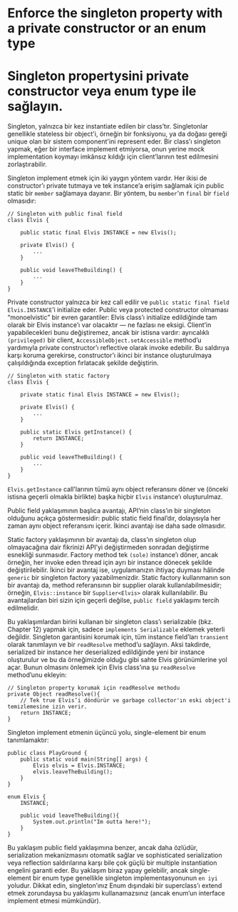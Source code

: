 # Enforce the singleton property with a private constructor or an enum type

# Singleton propertysini private constructor veya enum type ile sağlayın.

Singleton, yalnızca bir kez instantiate edilen bir class’tır. Singletonlar genellikle stateless bir object'i, örneğin
bir fonksiyonu, ya da doğası gereği unique olan bir sistem component'ini represent eder. Bir class’ı singleton yapmak,
eğer bir interface implement etmiyorsa, onun yerine mock implementation koymayı imkânsız kıldığı için client’larının
test edilmesini zorlaştırabilir.

Singleton implement etmek için iki yaygın yöntem vardır. Her ikisi de constructor’ı private tutmaya ve tek instance’a
erişim sağlamak için public static bir `member` sağlamaya dayanır. Bir yöntem, bu `member`'ın `final` bir `field`
olmasıdır:

```
// Singleton with public final field
class Elvis {
    
    public static final Elvis INSTANCE = new Elvis();

    private Elvis() {
        ...
    }

    public void leaveTheBuilding() {
        ...
    }
}
```

Private constructor yalnızca bir kez call edilir ve `public static final field Elvis.INSTANCE`’i initialize eder. Public
veya protected constructor olmaması “monoelvistic” bir evren garantiler: Elvis class’ı initialize edildiğinde tam olarak
bir Elvis instance’ı var olacaktır — ne fazlası ne eksigi. Client’in yapabilecekleri bunu değiştiremez, ancak bir
istisna vardır: ayrıcalıklı `(privileged)` bir client, `AccessibleObject.setAccessible` method’u yardımıyla private
constructor’ı reflective olarak invoke edebilir. Bu saldırıya karşı koruma gerekirse, constructor’ı ikinci bir instance
oluşturulmaya çalışıldığında exception fırlatacak şekilde değiştirin.

```
// Singleton with static factory
class Elvis {

    private static final Elvis INSTANCE = new Elvis();

    private Elvis() {
        ...
    }

    public static Elvis getInstance() {
        return INSTANCE;
    }

    public void leaveTheBuilding() {
        ...
    }
}
```

`Elvis.getInstance` call'larının tümü aynı object referansını döner ve (önceki istisna geçerli olmakla birlikte) başka
hiçbir `Elvis` instance’ı oluşturulmaz.

Public field yaklaşımının başlıca avantajı, API’nin class’ın bir singleton olduğunu açıkça göstermesidir: public static
field final’dır, dolayısıyla her zaman aynı object referansını içerir. İkinci avantajı ise daha sade olmasıdır.

Static factory yaklaşımının bir avantajı da, class’ın singleton olup olmayacağına dair fikrinizi API’yi değiştirmeden
sonradan değiştirme esnekliği sunmasıdır. Factory method tek `(sole)` instance’ı döner, ancak örneğin, her invoke eden
thread için ayrı bir instance dönecek şekilde değiştirilebilir. İkinci bir avantaj ise, uygulamanızın ihtiyaç duyması
hâlinde `generic` bir singleton factory yazabilmenizdir. Static factory kullanmanın son bir avantajı da, method
referansının bir supplier olarak kullanılabilmesidir; örneğin, `Elvis::instance` bir `Supplier<Elvis>` olarak
kullanılabilir. Bu avantajlardan biri sizin için geçerli değilse, `public field` yaklaşımı tercih edilmelidir.

Bu yaklaşımlardan birini kullanan bir singleton class’ı serializable (bkz. Chapter 12) yapmak için, sadece
`implements Serializable` eklemek yeterli değildir. Singleton garantisini korumak için, tüm instance field’ları
`transient` olarak tanımlayın ve bir `readResolve` method’u sağlayın. Aksi takdirde, serialized bir instance her
deserialized edildiğinde yeni bir instance oluşturulur ve bu da örneğimizde olduğu gibi sahte Elvis görünümlerine yol
açar. Bunun olmasını önlemek için Elvis class’ına şu `readResolve` method’unu ekleyin:

```
// Singleton property korumak için readResolve methodu
private Object readResolve(){
    // Tek true Elvis’i döndürür ve garbage collector'ın eski object'i temizlemesine izin verir.
    return INSTANCE;
}
```

Singleton implement etmenin üçüncü yolu, single-element bir enum tanımlamaktır:

```
public class PlayGround {
    public static void main(String[] args) {
        Elvis elvis = Elvis.INSTANCE;
        elvis.leaveTheBuilding();
    }
}

enum Elvis {
    INSTANCE;

    public void leaveTheBuilding(){
        System.out.println("Im outta here!");
    }
}
```

Bu yaklaşım public field yaklaşımına benzer, ancak daha özlüdür, serialization mekanizmasını otomatik sağlar ve
sophisticated serialization veya reflection saldırılarına karşı bile çok güçlü bir multiple instantiation engelini
garanti eder. Bu yaklaşım biraz yapay gelebilir, ancak single-element bir enum type genellikle singleton
implementasyonunun `en iyi` yoludur. Dikkat edin, singleton’ınız Enum dışındaki bir superclass’ı extend etmek zorundaysa
bu yaklaşımı kullanamazsınız (ancak enum’un interface implement etmesi mümkündür).